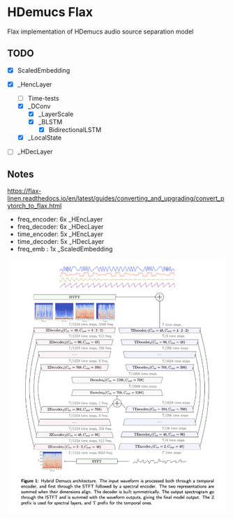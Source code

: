 # HDemucs Flax

Flax implementation of HDemucs audio source separation model

## TODO

- [x] ScaledEmbedding
- [x] _HencLayer
  - [ ] Time-tests
  - [x] _DConv
    - [x] _LayerScale
    - [x] _BLSTM
      - [x] BidirectionalLSTM
  - [x] _LocalState
- [ ] _HDecLayer


## Notes

https://flax-linen.readthedocs.io/en/latest/guides/converting_and_upgrading/convert_pytorch_to_flax.html

- freq_encoder: 6x _HEncLayer
- freq_decoder: 6x _HDecLayer
- time_encoder: 5x _HEncLayer
- time_decoder: 5x _HDecLayer
- freq_emb    : 1x _ScaledEmbedding


![HDemucs Architecture](./images/arch.png)

